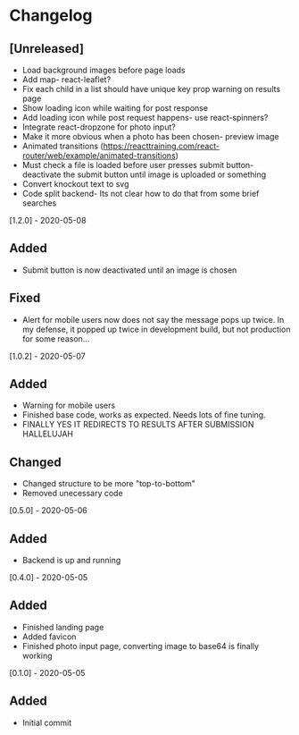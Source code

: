# Changelog

## [Unreleased]

- Load background images before page loads
- Add map- react-leaflet?
- Fix each child in a list should have unique key prop warning on results page
- Show loading icon while waiting for post response
- Add loading icon while post request happens- use react-spinners?
- Integrate react-dropzone for photo input?
- Make it more obvious when a photo has been chosen- preview image
- Animated transitions (https://reacttraining.com/react-router/web/example/animated-transitions)
- Must check a file is loaded before user presses submit button- deactivate the submit button until image is uploaded or something
- Convert knockout text to svg
- Code split backend- Its not clear how to do that from some brief searches

[1.2.0] - 2020-05-08

## Added

- Submit button is now deactivated until an image is chosen

## Fixed

- Alert for mobile users now does not say the message pops up twice. In my defense, it popped up twice in development build, but not production for some reason...

[1.0.2] - 2020-05-07

## Added

- Warning for mobile users
- Finished base code, works as expected. Needs lots of fine tuning.
- FINALLY YES IT REDIRECTS TO RESULTS AFTER SUBMISSION HALLELUJAH

## Changed

- Changed structure to be more "top-to-bottom"
- Removed unecessary code

[0.5.0] - 2020-05-06

## Added

- Backend is up and running

[0.4.0] - 2020-05-05

## Added

- Finished landing page
- Added favicon
- Finished photo input page, converting image to base64 is finally working

[0.1.0] - 2020-05-05

## Added

- Initial commit
